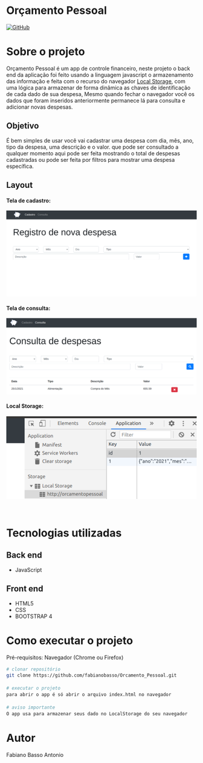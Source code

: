 # Orçamento Pessoal

[![GitHub](https://img.shields.io/github/license/fabianobasso/Jogo_De_Xadrez)](https://github.com/fabianobasso/Orcamento_Pessoal/blob/master/LICENSE) 

# Sobre o projeto
Orçamento Pessoal é um app de controle financeiro, neste projeto o back end da aplicação foi feito usando a linguagem javascript o armazenamento das informação e
feita com o recurso do navegador [Local Storage](https://en.wikipedia.org/wiki/Web_storage#localStorage), com uma lógica para armazenar de forma dinâmica as
chaves de identificação de cada dado de sua despesa, Mesmo quando fechar o navegador você os dados que foram inseridos anteriormente permanece lá para consulta e 
adicionar novas despesas.

## Objetivo
É bem simples de usar você vai cadastrar uma despesa com dia, mês, ano, tipo da despesa, uma descrição e o valor. que pode ser consultado a qualquer momento aqui pode ser feita mostrando o total de despesas cadastradas ou pode ser feita por filtros para mostrar uma despesa específica. 


## Layout

#### Tela de cadastro:
![Cadastro](https://github.com/fabianobasso/assets/blob/master/img/OrcamentoPessoal/Cadastro.png)

#### Tela de consulta:
![Cadastro2](https://github.com/fabianobasso/assets/blob/master/img/OrcamentoPessoal/consulta1.png)

#### Local Storage:

![Cadastro2](https://github.com/fabianobasso/assets/blob/master/img/OrcamentoPessoal/LocalStorage.png)

&nbsp;
&nbsp;
# Tecnologias utilizadas

## Back end
- JavaScript

## Front end
- HTML5
- CSS
- BOOTSTRAP 4

# Como executar o projeto

Pré-requisitos: Navegador (Chrome ou Firefox)

```bash
# clonar repositório
git clone https://github.com/fabianobasso/Orcamento_Pessoal.git

# executar o projeto
para abrir o app é só abrir o arquivo index.html no navegador

# aviso importante
O app usa para armazenar seus dado no LocalStorage do seu navegador
```

# Autor

Fabiano Basso Antonio
